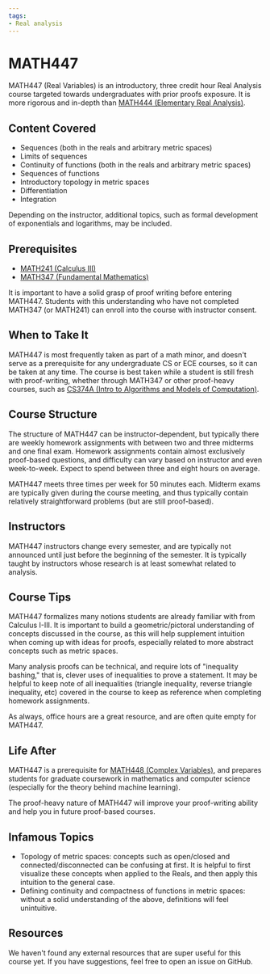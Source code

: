 ```yaml
---
tags:
- Real analysis
---
```

# MATH447

MATH447 (Real Variables) is an introductory, three credit hour Real Analysis course targeted towards undergraduates with prior proofs exposure. It is more rigorous and in-depth than [MATH444 (Elementary Real Analysis)](./MATH444.md).

## Content Covered

- Sequences (both in the reals and arbitrary metric spaces)
- Limits of sequences
- Continuity of functions (both in the reals and arbitrary metric spaces)
- Sequences of functions
- Introductory topology in metric spaces
- Differentiation
- Integration

Depending on the instructor, additional topics, such as formal development of exponentials and logarithms, may be included.

## Prerequisites

- [MATH241 (Calculus III)](./MATH241.md)
- [MATH347 (Fundamental Mathematics)](./MATH347.md)

It is important to have a solid grasp of proof writing before entering MATH447. Students with this understanding who have not completed MATH347 (or MATH241) can enroll into the course with instructor consent.

## When to Take It

MATH447 is most frequently taken as part of a math minor, and doesn't serve as a prerequisite for any undergraduate CS or ECE courses, so it can be taken at any time. The course is best taken while a student is still fresh with proof-writing, whether through MATH347 or other proof-heavy courses, such as [CS374A (Intro to Algorithms and Models of Computation)](../CS%20Course%20Offerings/CS374A.md).

## Course Structure

The structure of MATH447 can be instructor-dependent, but typically there are weekly homework assignments with between two and three midterms and one final exam. Homework assignments contain almost exclusively proof-based questions, and difficulty can vary based on instructor and even week-to-week. Expect to spend between three and eight hours on average.

MATH447 meets three times per week for 50 minutes each. Midterm exams are typically given during the course meeting, and thus typically contain relatively straightforward problems (but are still proof-based).

## Instructors

MATH447 instructors change every semester, and are typically not announced until just before the beginning of the semester. It is typically taught by instructors whose research is at least somewhat related to analysis.

## Course Tips

MATH447 formalizes many notions students are already familiar with from Calculus I-III. It is important to build a geometric/pictoral understanding of concepts discussed in the course, as this will help supplement intuition when coming up with ideas for proofs, especially related to more abstract concepts such as metric spaces.

Many analysis proofs can be technical, and require lots of "inequality bashing," that is, clever uses of inequalities to prove a statement. It may be helpful to keep note of all inequalities (triangle inequality, reverse triangle inequality, etc) covered in the course to keep as reference when completing homework assignments.

As always, office hours are a great resource, and are often quite empty for MATH447.

## Life After

MATH447 is a prerequisite for [MATH448 (Complex Variables)](./MATH448.md), and prepares students for graduate coursework in mathematics and computer science (especially for the theory behind machine learning).

The proof-heavy nature of MATH447 will improve your proof-writing ability and help you in future proof-based courses.

## Infamous Topics

- Topology of metric spaces: concepts such as open/closed and connected/disconnected can be confusing at first. It is helpful to first visualize these concepts when applied to the Reals, and then apply this intuition to the general case.
- Defining continuity and compactness of functions in metric spaces: without a solid understanding of the above, definitions will feel unintuitive.

## Resources

We haven't found any external resources that are super useful for this course yet. If you have suggestions, feel free to open an issue on GitHub.
